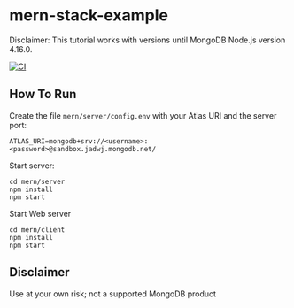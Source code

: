 # mern-stack-example
Disclaimer: This tutorial works with versions until MongoDB Node.js version 4.16.0.

[![CI](https://github.com/mongodb-developer/mern-stack-example/actions/workflows/main.yaml/badge.svg)](https://github.com/mongodb-developer/mern-stack-example/actions/workflows/main.yaml)

## How To Run
Create the file `mern/server/config.env` with your Atlas URI and the server port:
```
ATLAS_URI=mongodb+srv://<username>:<password>@sandbox.jadwj.mongodb.net/
```

Start server:
```
cd mern/server
npm install
npm start
```

Start Web server
```
cd mern/client
npm install
npm start
```

## Disclaimer

Use at your own risk; not a supported MongoDB product
